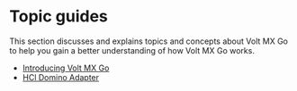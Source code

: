 # Topic guides

This section discusses and explains topics and concepts about Volt MX Go to help you gain a better understanding of how Volt MX Go works.

- [Introducing Volt MX Go](introvoltmxgo.md)
- [HCl Domino Adapter](dominoadapter.md)